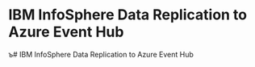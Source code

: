 # IBM InfoSphere Data Replication to Azure Event Hub
ъ# IBM InfoSphere Data Replication to Azure Event Hub
